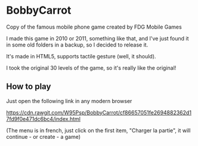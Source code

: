 <!--- title: BobbyCarrot -->

# BobbyCarrot
<!--- en -->
Copy of the famous mobile phone game created by FDG Mobile Games

I made this game in 2010 or 2011, something like that, and I've just found it in some old folders in a backup, so I decided to release it.

It's made in HTML5, supports tactile gesture (well, it should).

I took the original 30 levels of the game, so it's really like the original!
<!--- /en -->

## How to play
Just open the following link in any modern browser

https://cdn.rawgit.com/W95Psp/BobbyCarrot/cf86657051fe2694882362d17fd9f0e471dc6bc4/index.html

(The menu is in french, just click on the first item, "Charger la partie", it will continue - or create - a game)
